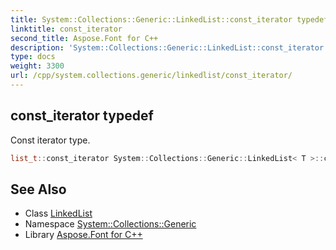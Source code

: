 ```yaml
---
title: System::Collections::Generic::LinkedList::const_iterator typedef
linktitle: const_iterator
second_title: Aspose.Font for C++
description: 'System::Collections::Generic::LinkedList::const_iterator typedef. Const iterator type in C++.'
type: docs
weight: 3300
url: /cpp/system.collections.generic/linkedlist/const_iterator/
---
```

## const_iterator typedef


Const iterator type.

```cpp
list_t::const_iterator System::Collections::Generic::LinkedList< T >::const_iterator
```

## See Also

* Class [LinkedList](../)
* Namespace [System::Collections::Generic](../../)
* Library [Aspose.Font for C++](../../../)
